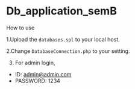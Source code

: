 # Db_application_semB

How to use

1.Upload the `databases.spl` to your local host.

2.Change `DatabaseConnection.php` to your setting.

3. For admin login,
- ID: admin@admin.com
- PASSWORD: 1234

